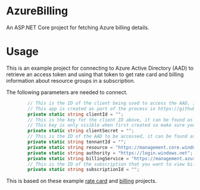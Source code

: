 # AzureBilling
An ASP.NET Core project for fetching Azure billing details.

# Usage
This is an example project for connecting to Azure Active Directory (AAD) to retrieve an access token and using that token to get rate card and billing information about resource groups in a subscription.

The following parameters are needed to connect.

```C#
        // This is the ID of the client being used to access the AAD, it can be found as Application ID under Azure Active Directory > App registrations > YOUR_APP_NAME
        // This app is created as part of the process in https://github.com/Azure-Samples/billing-dotnet-ratecard-api
        private static string clientId = "";
        // This is the key for the client ID above, it can be found as Application ID under Azure Active Directory > App registrations > YOUR_APP_NAME > Keys
        // This key is only visible when first created so make sure you note it down then!
        private static string clientSecret = "";
        // This is the ID of the AAD to be accessed, it can be found as Directory ID under Properties in the Azure Active Directory Blade in the portal
        private static string tennantId = "";
        private static string resource = "https://management.core.windows.net/";
        private static string authority = "https://login.windows.net";
        private static string billingService = "https://management.azure.com";
        // This is the ID of the subscription that you want to view billing information for, it can be found in the Subscriptions blade of the portal
        private static string subscriptionId = "";
```

This is based on these example <a href="https://github.com/Azure-Samples/billing-dotnet-ratecard-api/tree/master/ConsoleApp-Billing-RateCard/ConsoleProj">rate card</a> and <a href="https://github.com/Azure-Samples/billing-dotnet-usage-api/tree/master/ConsoleApp-Billing-Usage/ConsoleProj">billing</a> projects.
